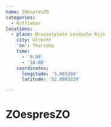 ```yaml
---
name: ZOespresZO
categories:
  - Koffiebar
locations:
  - place: Brusselplein Leidsche Rijn
    city: Utrecht
    'on': Thursday
    time:
      - '9:00'
      - '18:00'
    coordinates:
      longitude: '5.065204'
      latitude: '52.0983229'

---
```


# ZOespresZO

